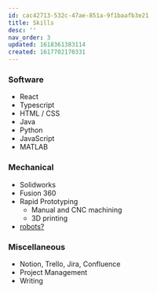 ```yaml
---
id: cac42713-532c-47ae-851a-9f1baafb3e21
title: Skills
desc: ''
nav_order: 3
updated: 1618361383114
created: 1617702170331
---
```


### Software

* React
* Typescript
* HTML / CSS
* Java
* Python
* JavaScript
* MATLAB

### Mechanical

* Solidworks
* Fusion 360
* Rapid Prototyping
  * Manual and CNC machining
  * 3D printing
* [robots?](https://www.youtube.com/watch?v=olCx5uYnmjA)

### Miscellaneous

* Notion, Trello, Jira, Confluence
* Project Management
* Writing
